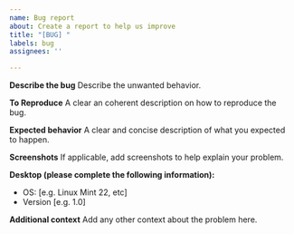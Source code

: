 ```yaml
---
name: Bug report
about: Create a report to help us improve
title: "[BUG] "
labels: bug
assignees: ''

---
```


**Describe the bug**
Describe the unwanted behavior.

**To Reproduce**
A clear an coherent description on how to reproduce the bug.

**Expected behavior**
A clear and concise description of what you expected to happen.

**Screenshots**
If applicable, add screenshots to help explain your problem.

**Desktop (please complete the following information):**
 - OS: [e.g. Linux Mint 22, etc]
 - Version [e.g. 1.0]

**Additional context**
Add any other context about the problem here.
